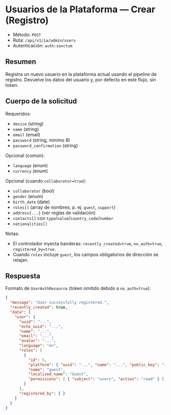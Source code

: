 # Usuarios de la Plataforma — Crear (Registro)

- Método: `POST`
- Ruta: `/api/v1/ia/admin/users`
- Autenticación: `auth:sanctum`

## Resumen
Registra un nuevo usuario en la plataforma actual usando el pipeline de registro. Devuelve los datos del usuario y, por defecto en este flujo, sin token.

## Cuerpo de la solicitud
Requeridos:
- `device` (string)
- `name` (string)
- `email` (email)
- `password` (string, mínimo 8)
- `password_confirmation` (string)

Opcional (común):
- `language` (enum)
- `currency` (enum)

Opcional (cuando `collaborator=true`):
- `collaborator` (bool)
- `gender` (enum)
- `birth_date` (date)
- `roles[]` (array de nombres; p. ej. `guest`, `support`)
- `address{...}` (ver reglas de validación)
- `contacts[]` con `type`/`value`/`country_code`/`number`
- `nationalities[]`

Notas:
- El controlador inyecta banderas: `recently_created=true`, `no_auth=true`, `registered_by=true`.
- Cuando `roles` incluye `guest`, los campos obligatorios de dirección se relajan.

## Respuesta
Formato de `UserAuthResource` (token omitido debido a `no_auth=true`):

```json
{
  "message": "User successfully registered.",
  "recently_created": true,
  "data": {
    "user": {
      "uuid": "...",
      "echo_uuid": "...",
      "name": "...",
      "email": "...",
      "avatar": "...",
      "language": "en",
      "roles": [
        {
          "id": 5,
          "platform": { "uuid": "...", "name": "...", "public_key": "..." },
          "name": "guest",
          "localized_name": "Guest",
          "permissions": [ { "subject": "users", "action": "read" } ]
        }
      ],
      "registered_by": { }
    }
  }
}
```
